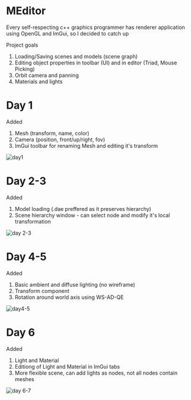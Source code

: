 # MEditor
Every self-respecting c++ graphics programmer has renderer application using OpenGL and ImGui, so I decided to catch up

Project goals
1. Loading/Saving scenes and models (scene graph)
2. Editing object properties in toolbar (UI) and in editor (Triad, Mouse Picking)
3. Orbit camera and panning
4. Materials and lights
   
# Day 1

Added
1. Mesh (transform, name, color)
2. Camera (position, front/up/right, fov)
3. ImGui toolbar for renaming Mesh and editing it's transform

![day1](https://github.com/BrokenLeg/MEditor/assets/68334150/d2ac3c62-2cbe-47f8-aa20-3621c982e4a5)

# Day 2-3

Added
1. Model loading (.dae preffered as it preserves hierarchy)
2. Scene hierarchy window - can select node and modify it's local transformation

![day 2-3](https://github.com/BrokenLeg/MEditor/assets/68334150/85877ddc-6ee3-4bbd-b9b4-6ee6a463fa89)

# Day 4-5

Added
1. Basic ambient and diffuse lighting (no wireframe)
2. Transform component
3. Rotation around world axis using WS-AD-QE

![day4-5](https://github.com/BrokenLeg/MEditor/assets/68334150/ac3c9ab6-7ec8-4ac9-99a3-1d51b75d14cd)

# Day 6

Added
1. Light and Material
2. Editiong of Light and Material in ImGui tabs
3. More flexible scene, can add lights as nodes, not all nodes contain meshes

![day 6-7](https://github.com/BrokenLeg/MEditor/assets/68334150/481044a1-6563-4715-b76c-5bc443181927)






